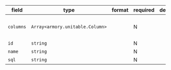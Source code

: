 | field | type | format | required | default | description |
|---|---|---|---|---|---|
| `columns` | `Array<armory.unitable.Column>` |  | N |  | Query 包含的列的元信息 |
| `id` | `string` |  | N |  |
| `name` | `string` |  | N |  |
| `sql` | `string` |  | N |  |
